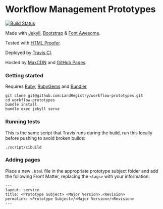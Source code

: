 Workflow Management Prototypes
===================
[![Build Status](https://travis-ci.org/LandRegistry/workflow-prototypes.svg?branch=master)](https://travis-ci.org/LandRegistry/workflow-prototypes)

Made with [Jekyll](http://jekyllrb.com/), [Bootstrap](http://getbootstrap.com/) & [Font Awesome](http://fortawesome.github.io/Font-Awesome/).

Tested with [HTML Proofer](https://github.com/gjtorikian/html-proofer).

Deployed by [Travis CI](https://travis-ci.org/LandRegistry/workflow-prototypes).

Hosted by [MaxCDN](http://www.bootstrapcdn.com/) and [GitHub Pages](https://pages.github.com/).

### Getting started
Requires [Ruby](https://www.ruby-lang.org/en/downloads/),  [RubyGems](http://rubygems.org/pages/download) and [Bundler](http://bundler.io)
```
git clone git@github.com:LandRegistry/workflow-prototypes.git
cd workflow-prototypes
bundle install
bundle exec jekyll serve
```

### Running tests
This is the same script that Travis runs during the build, run this locally before pushing to avoid broken builds:
```
./script/cibuild
```

### Adding pages
Place a new `.html` file in the appropriate prototype subject folder and add the following Front Matter, replacing the `<tags>` with your information:
```
---
layout: service
title: <Prototype Subject> <Major Version>.<Revision>
permalink: <Prototype Subject>/<Major Version>/<Revision>
---
```
